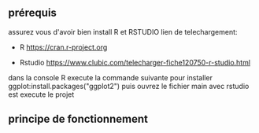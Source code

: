 ## **prérequis**

assurez vous d'avoir bien install R et RSTUDIO lien de telechargement:

-   R <https://cran.r-project.org>

-   Rstudio <https://www.clubic.com/telecharger-fiche120750-r-studio.html>

dans la console R execute la commande suivante pour installer ggplot:install.packages("ggplot2") puis ouvrez le fichier main avec rstudio est execute le projet

## **principe de fonctionnement**
